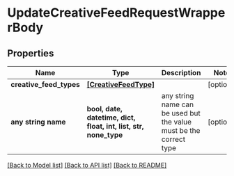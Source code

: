 # UpdateCreativeFeedRequestWrapperBody


## Properties
Name | Type | Description | Notes
------------ | ------------- | ------------- | -------------
**creative_feed_types** | [**[CreativeFeedType]**](CreativeFeedType.md) |  | [optional] 
**any string name** | **bool, date, datetime, dict, float, int, list, str, none_type** | any string name can be used but the value must be the correct type | [optional]

[[Back to Model list]](../README.md#documentation-for-models) [[Back to API list]](../README.md#documentation-for-api-endpoints) [[Back to README]](../README.md)


